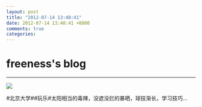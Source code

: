 ```yaml
---
layout: post
title: "2012-07-14 13:48:41"
date: 2012-07-14 13:48:41 +0800
comments: true
categories: 
---
```


# freeness's blog

----------

![](http://okqmqrbgo.bkt.clouddn.com/201207141348411.jpg)

>
\#北京大学\#\#玩乐\#太阳相当的毒辣，没遮没拦的暴晒，球技渐长，学习技巧…